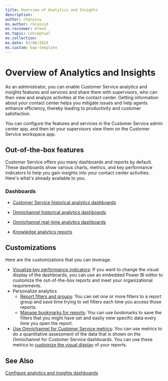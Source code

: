 ```yaml
---
title: Overview of Analytics and Insights
description: 
author: rhanajoy 
ms.author: rhcassid 
ms.reviewer: kfend 
ms.topic: conceptual 
ms.collection: 
ms.date: 03/08/2024
ms.custom: bap-template
---
```


# Overview of Analytics and Insights

As an administrator, you can enable Customer Service analytics and insights features and services and share them with supervisors, who can then view and analyze  activities at the contact center. Getting information about your contact center helps you mitigate issues and help agents enhance efficiency, thereby leading to productivity and customer satisfaction.

You can configure the features and services in the Customer Service admin center app, and then let your supervisors view them on the Customer Service workspace app.

## Out-of-the-box features

Customer Service offers you many dashboards and reports by default. These dashboards show various charts, metrics, and key performance indicators to help you gain insights into your contact center activities. Here's what's already available to you.

### Dashboards
- [Customer Service historical analytics dashboards](../use/customer-service-analytics-insights-csh.md#customer-service-historical-analytics-reports)

- [Omnichannel historical analytics dashboards](../use/omnichannel-analytics-insights.md)

- [Omnichannel real-time analytics dashboards](../use/intro-realtime-analytics-dashboard.md#overview-of-omnichannel-real-time-analytics-dashboard)

- [Knowledge analytics reports](../use/knowledge-search-analytics-cs.md)

## Customizations

Here are the customizations that you can leverage.

- [Visualize key performance indicators](../use/customize-reports.md#customize-visual-display): If you want to change the visual display of the dashboards, you can use an embedded Power BI editor to customize the out-of-the-box reports and meet your organizational requirements.
- Personalize analytics
    - [Report filters and groups](../use/report-filters-groups.md#report-filters-and-groups): You can set one or more filters to a report group and save time trying to set filters each time you access those reports.
    - [Manage bookmarks for reports](../use/manage-bookmarks.md#manage-bookmarks-for-reports): You can use bookmarks to save the filters that you might have set and easily view specific data every time you open the report.
- [Use Omnichannel for Customer Service metrics](../use/oc-metrics-dimensions.md#use-omnichannel-for-customer-service-metrics): You can use metrics to do a quantitative assessment of the data that is shown on the Omnichannel for Customer Service dashboards. You can use these metrics to [customize the visual display](../use/customize-reports.md#customize-visual-display) of your reports.

## See Also

[Configure analytics and insights dashboards](configure-customer-service-analytics-insights-csh.md#configure-analytics-and-insights-dashboards)